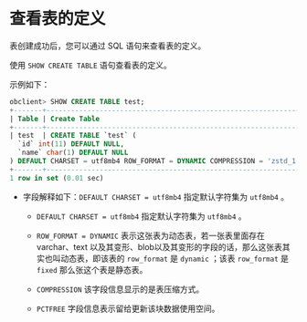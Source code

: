 查看表的定义
===========================

表创建成功后，您可以通过 SQL 语句来查看表的定义。

使用 `SHOW CREATE TABLE` 语句查看表的定义。

示例如下：

```sql
obclient> SHOW CREATE TABLE test;
+-------+--------------------------------------------------------------------------------------------------------------------------------------------------------------------------------------------------------------------------------------------------------------+
| Table | Create Table                                                                                                                                                                                                                                                 |
+-------+--------------------------------------------------------------------------------------------------------------------------------------------------------------------------------------------------------------------------------------------------------------+
| test  | CREATE TABLE `test` (
  `id` int(11) DEFAULT NULL,
  `name` char(1) DEFAULT NULL
) DEFAULT CHARSET = utf8mb4 ROW_FORMAT = DYNAMIC COMPRESSION = 'zstd_1.3.8' REPLICA_NUM = 1 BLOCK_SIZE = 16384 USE_BLOOM_FILTER = FALSE TABLET_SIZE = 134217728 PCTFREE = 0 |
+-------+--------------------------------------------------------------------------------------------------------------------------------------------------------------------------------------------------------------------------------------------------------------+
1 row in set (0.01 sec)
```

* 字段解释如下：`DEFAULT CHARSET = utf8mb4` 指定默认字符集为 `utf8mb4` 。

  * `DEFAULT CHARSET = utf8mb4` 指定默认字符集为 `utf8mb4` 。

  * `ROW_FORMAT = DYNAMIC` 表示这张表为动态表，若一张表里面存在 varchar、text 以及其变形、blob以及其变形的字段的话，那么这张表其实也叫动态表，即该表的 `row_format` 是 `dynamic` ；该表 `row_format` 是 `fixed` 那么张这个表是静态表。

  * `COMPRESSION` 该字段信息显示的是表压缩方式。

  * `PCTFREE` 字段信息表示留给更新该块数据使用空间。
